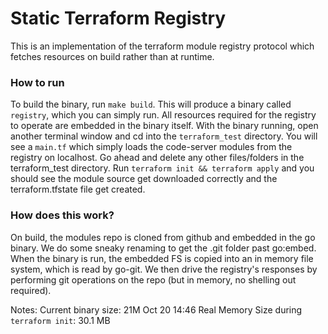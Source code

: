 # Static Terraform Registry

This is an implementation of the terraform module registry protocol which fetches resources on
build rather than at runtime. 

### How to run

To build the binary, run `make build`. This will produce a binary called `registry`, which
you can simply run. All resources required for the registry to operate are embedded in the binary 
itself.
With the binary running, open another terminal window and cd into the `terraform_test` directory.
You will see a `main.tf` which simply loads the code-server modules from the registry on localhost.
Go ahead and delete any other files/folders in the terraform_test directory.
Run `terraform init && terraform apply` and you should see the module source get downloaded correctly
and the terraform.tfstate file get created.

### How does this work?

On build, the modules repo is cloned from github and embedded in the go binary.
We do some sneaky renaming to get the .git folder past go:embed.
When the binary is run, the embedded FS is copied into an in memory file system,
which is read by go-git. We then drive the registry's responses by performing
git operations on the repo (but in memory, no shelling out required).

Notes:
Current binary size: 21M Oct 20 14:46
Real Memory Size during `terraform init`: 30.1 MB